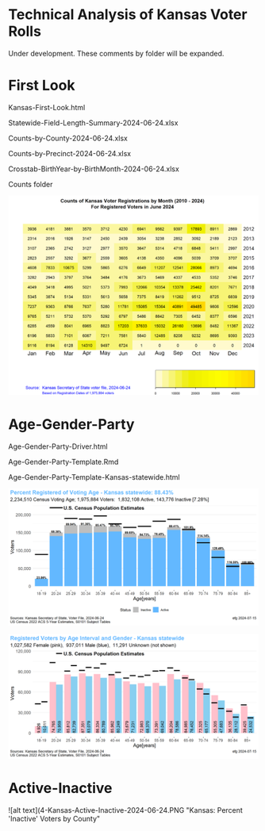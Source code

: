 # Technical Analysis of Kansas Voter Rolls

Under development.  These comments by folder will be expanded.

# First Look

Kansas-First-Look.html

Statewide-Field-Length-Summary-2024-06-24.xlsx

Counts-by-County-2024-06-24.xlsx

Counts-by-Precinct-2024-06-24.xlsx

Crosstab-BirthYear-by-BirthMonth-2024-06-24.xlsx

Counts folder

![alt text](1-Registrations-By-Year-and-Month-1.png "Voter Registrations by Year and Month")

# Age-Gender-Party

Age-Gender-Party-Driver.html

Age-Gender-Party-Template.Rmd

Age-Gender-Party-Template-Kansas-statewide.html

![alt text](2a-Plot-PercentRegisteredAgeInterval-1.png "Percent Registered of Voting Age - Kansas statewide")

![alt text](2b-Plot-Voters-by-Age-Gender-Census-1.png "Registered Votes by Age Interval and Gender - Kansas statewide")

# Active-Inactive

![alt text](4-Kansas-Active-Inactive-2024-06-24.PNG "Kansas: Percent 'Inactive' Voters by County"



